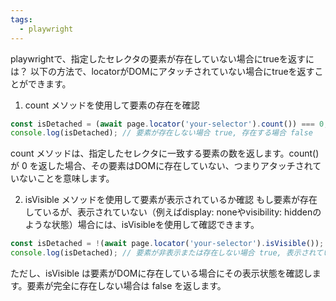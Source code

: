 ```yaml
---
tags:
  - playwright
---
```


playwrightで、指定したセレクタの要素が存在していない場合にtrueを返すには？
以下の方法で、locatorがDOMにアタッチされていない場合にtrueを返すことができます。

1. count メソッドを使用して要素の存在を確認
```ts
const isDetached = (await page.locator('your-selector').count()) === 0;
console.log(isDetached); // 要素が存在しない場合 true, 存在する場合 false
```
count メソッドは、指定したセレクタに一致する要素の数を返します。count() が 0 を返した場合、その要素はDOMに存在していない、つまりアタッチされていないことを意味します。

2. isVisible メソッドを使用して要素が表示されているか確認
もし要素が存在しているが、表示されていない（例えばdisplay: noneやvisibility: hiddenのような状態）場合には、isVisibleを使用して確認できます。
```ts
const isDetached = !(await page.locator('your-selector').isVisible());
console.log(isDetached); // 要素が非表示または存在しない場合 true, 表示されている場合 false
```
ただし、isVisible は要素がDOMに存在している場合にその表示状態を確認します。要素が完全に存在しない場合は false を返します。